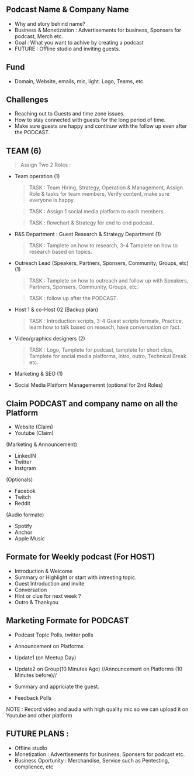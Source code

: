 ## Podcast Name & Company Name 
- Why and story behind name? 
- Business & Monetization : Advertisements for business, Sponsers for podcast, Merch etc. 
- Goal : What you want to achive by creating a podcast
- FUTURE : Offline studio and inviting guests.

## Fund 
- Domain, Website, emails, mic, light. Logo, Teams, etc.

## Challenges
- Reaching out to Guests and time zone issues.
- How to stay connected with guests for the long period of time.
- Make sure guests are happy and continuw with the follow up even after the PODCAST.

## TEAM (6)
> Assign Two 2 Roles :

- Team operation (1)
  > TASK : Team Hiring, Strategy, Operation & Management, Assign Role & tasks for team members, Verify content, make sure everyone is happy.
  
  > TASK : Assign 1 social media platform to each members.
  
  > TASK : flowchart & Strategy for end to end podcast. 
- R&S Department : Guest Research & Strategy Department (1)
  > TASK : Tamplete on how to research, 3-4 Tamplete on how to research based on topics.
- Outreach Lead (Speakers, Partners, Sponsers, Community, Groups, etc) (1)
  > TASK : Tamplete on how to outreach and follow up with Speakers, Partners, Sponsers, Community, Groups, etc. 
  
  > TASK : follow up after the PODCAST.
- Host 1 & co-Host 02 (Backup plan)
   > TASK : Introduction scripts, 3-4 Guest scripts formate,  Practice, learn how to talk based on reseach, have conversation on fact.
- Video/graphics designers (2) 
   
   > TASK : Logo, Tamplete for podcast, tamplete for short clips, Tamplete for social media platforms, intro, outro, Technical Break etc. 
- Marketing & SEO  (1)

- Social Media Platform Managememnt (optional for 2nd Roles)

## Claim PODCAST and company name on all the Platform

- Website (Claim)
- Youtube (Claim)

(Marketing & Announcement)
- LinkedIN
- Twitter
- Instgram

(Optionals)
- Facebok
- Twitch
- Reddit

(Audio formate)
- Spotify
- Anchor
- Apple Music

## Formate for Weekly podcast (For HOST)

- Introduction & Welcome 
- Summary or Highlight or start with intresting topic.
- Guest Introduction and invite
- Conversation
- Hint or clue for next week ?
- Outro & Thankyou

## Marketing Formate for PODCAST 

- Podcast Topic Polls, twitter polls
- Announcement on Platforms
- Update1 (on Meetup Day)
- Update2 on Group(10 Minutes Ago)
//Announcement on Platforms (10 Minutes before)//

- Summary and appriciate the guest.
- Feedback Polls 

NOTE : Record video and audia with high quality mic so we can upload it on Youtube and other platform

## FUTURE PLANS :
- Offline studio
- Monetization : Advertisements for business, Sponsers for podcast etc.
- Business Oportunity : Merchandise, Service such as Pentesting, complience, etc




